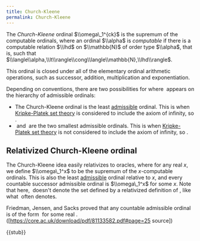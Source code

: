 ```yaml
---
title: Church-Kleene
permalink: Church-Kleene
---
```


The *Church-Kleene* ordinal $\\omega\_1^{ck}$ is the supremum of the computable ordinals, where an ordinal $\\alpha$ is *computable* if there is a computable relation $\\lhd$ on $\\mathbb{N}$ of order type $\\alpha$, that is, such that $\\langle\\alpha,\\lt\\rangle\\cong\\langle\\mathbb{N},\\lhd\\rangle$.

This ordinal is closed under all of the elementary ordinal arithmetic operations, such as successor, addition, multiplication and exponentiation.

Depending on conventions, there are two possibilities for where <math>\\omega\_1^{ck}</math> appears on the hierarchy of admissible ordinals:
-   The Church-Kleene ordinal is the least [admissible](Admissible "Admissible") ordinal. This is when [Kripke-Platek set theory](Kripke-Platek "Kripke-Platek") is considered to include the axiom of infinity, so <math>L\_\\omega\\not\\vDash\\textrm{KP}</math>.
-   <math>\\omega</math> and <math>\\omega\_1^{ck}</math> are the two smallest admissible ordinals. This is when [Kripke-Platek set theory](Kripke-Platek "Kripke-Platek") is not considered to include the axiom of infinity, so <math>L\_\\omega\\vDash\\textrm{KP}</math>.

## Relativized Church-Kleene ordinal

The Church-Kleene idea easily relativizes to oracles, where for any real $x$, we define $\\omega\_1^x$ to be the supremum of the $x$-computable ordinals.  This is also the least [admissible](Admissible "Admissible") ordinal relative to $x$, and every countable successor admissible ordinal is $\\omega\_1^x$ for some $x$. Note that here, <math>\\omega\_1^x</math> doesn't denote the set defined by a relativized definition of <math>\\omega\_1</math>, like what <math>\\omega\_1^L</math> often denotes.

Friedman, Jensen, and Sacks proved that any countable admissible ordinal is of the form <math>\\omega\_1^x</math> for some real <math>x</math>. ([https://core.ac.uk/download/pdf/81133582.pdf#page=25 source])

{{stub}}